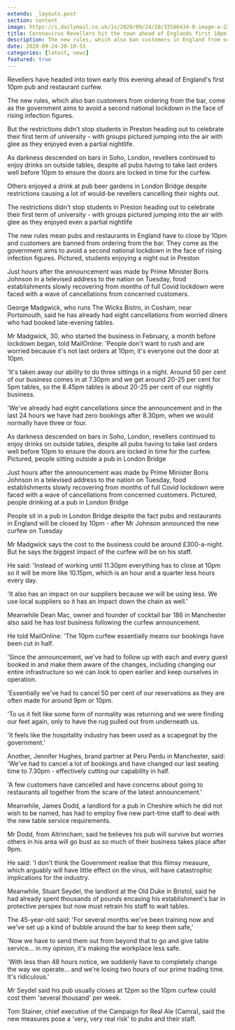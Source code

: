 ```yaml
---
extends: _layouts.post
section: content
image: https://i.dailymail.co.uk/1s/2020/09/24/20/33586434-0-image-a-22_1600974184235.jpg 
title: Coronavirus Revellers hit the town ahead of Englands first 10pm pub and restaurant curfew  
description: The new rules, which also ban customers in England from ordering from the bar, come as the government aims to avoid a second national lockdown in the face of rising infection figures. 
date: 2020-09-24-20-10-53 
categories: [latest, news] 
featured: true 
--- 
```

Revellers have headed into town early this evening ahead of England's first 10pm pub and restaurant curfew. 

The new rules, which also ban customers from ordering from the bar, come as the government aims to avoid a second national lockdown in the face of rising infection figures.

But the restrictions didn't stop students in Preston heading out to celebrate their first term of university - with groups pictured jumping into the air with glee as they enjoyed even a partial nightlife.

As darkness descended on bars in Soho, London, revellers continued to enjoy drinks on outside tables, despite all pubs having to take last orders well before 10pm to ensure the doors are locked in time for the curfew.

Others enjoyed a drink at pub beer gardens in London Bridge despite restrictions causing a lot of would-be revellers cancelling their nights out.

The restrictions didn't stop students in Preston heading out to celebrate their first term of university - with groups pictured jumping into the air with glee as they enjoyed even a partial nightlife

The new rules mean pubs and restaurants in England have to close by 10pm and customers are banned from ordering from the bar. They come as the government aims to avoid a second national lockdown in the face of rising infection figures. Pictured, students enjoying a night out in Preston

Just hours after the announcement was made by Prime Minister Boris Johnson in a televised address to the nation on Tuesday, food establishments slowly recovering from months of full Covid lockdown were faced with a wave of cancellations from concerned customers.

George Madgwick, who runs The Wicks Bistro, in Cosham, near Portsmouth, said he has already had eight cancellations from worried diners who had booked late-evening tables.

Mr Madgwick, 30, who started the business in February, a month before lockdown began, told MailOnline: 'People don't want to rush and are worried because it's not last orders at 10pm, it's everyone out the door at 10pm. 

'It's taken away our ability to do three sittings in a night. Around 50 per cent of our business comes in at 7.30pm and we get around 20-25 per cent for 5pm tables, so the 8.45pm tables is about 20-25 per cent of our nightly business.

'We've already had eight cancellations since the announcement and in the last 24 hours we have had zero bookings after 8.30pm, when we would normally have three or four. 

As darkness descended on bars in Soho, London, revellers continued to enjoy drinks on outside tables, despite all pubs having to take last orders well before 10pm to ensure the doors are locked in time for the curfew. Pictured, people sitting outside a pub in London Bridge

Just hours after the announcement was made by Prime Minister Boris Johnson in a televised address to the nation on Tuesday, food establishments slowly recovering from months of full Covid lockdown were faced with a wave of cancellations from concerned customers. Pictured, people drinking at a pub in London Bridge

People sit in a pub in London Bridge despite the fact pubs and restaurants in England will be closed by 10pm - after Mr Johnson announced the new curfew on Tuesday

Mr Madgwick says the cost to the business could be around £300-a-night. But he says the biggest impact of the curfew will be on his staff.

He said: 'Instead of working until 11.30pm everything has to close at 10pm so it will be more like 10.15pm, which is an hour and a quarter less hours every day. 

'It also has an impact on our suppliers because we will be using less. We use local suppliers so it has an impact down the chain as well.'

Meanwhile Dean Mac, owner and founder of cocktail bar 186 in Manchester also said he has lost business following the curfew announcement. 

He told MailOnline: 'The 10pm curfew essentially means our bookings have been cut in half.

'Since the announcement, we've had to follow up with each and every guest booked in and make them aware of the changes, including changing our entire infrastructure so we can look to open earlier and keep ourselves in operation.

'Essentially we've had to cancel 50 per cent of our reservations as they are often made for around 9pm or 10pm.

'To us it felt like some form of normality was returning and we were finding our feet again, only to have the rug pulled out from underneath us.

'It feels like the hospitality industry has been used as a scapegoat by the government.' 

Another, Jennifer Hughes, brand partner at Peru Perdu in Manchester, said: 'We’ve had to cancel a lot of bookings and have changed our last seating time to 7.30pm - effectively cutting our capability in half.

'A few customers have cancelled and have concerns about going to restaurants all together from the scare of the latest announcement.'

Meanwhile, James Dodd, a landlord for a pub in Cheshire which he did not wish to be named, has had to employ five new part-time staff to deal with the new table service requirements.

Mr Dodd, from Altrincham, said he believes his pub will survive but worries others in his area will go bust as so much of their business takes place after 9pm.

He said: 'I don't think the Government realise that this flimsy measure, which arguably will have little effect on the virus, will have catastrophic implications for the industry.

Meanwhile, Stuart Seydel, the landlord at the Old Duke in Bristol, said he had already spent thousands of pounds encasing his establishment's bar in protective perspex but now must retrain his staff to wait tables.

The 45-year-old said: 'For several months we've been training now and we've set up a kind of bubble around the bar to keep them safe,'

'Now we have to send them out from beyond that to go and give table service... in my opinion, it's making the workplace less safe.

'With less than 48 hours notice, we suddenly have to completely change the way we operate... and we're losing two hours of our prime trading time. It's ridiculous.'

Mr Seydel said his pub usually closes at 12pm so the 10pm curfew could cost them 'several thousand' per week.

Tom Stainer, chief executive of the Campaign for Real Ale (Camra), said the new measures pose a 'very, very real risk' to pubs and their staff. 

